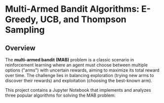 # Multi-Armed Bandit Algorithms: E-Greedy, UCB, and Thompson Sampling

## Overview

The **multi-armed bandit (MAB)** problem is a classic scenario in reinforcement learning where an agent must choose between multiple options ("arms") with uncertain rewards, aiming to maximize its total reward over time. The challenge lies in balancing exploration (trying new arms to discover their rewards) and exploitation (choosing the best-known arm).

This project contains a Jupyter Notebook that implements and analyzes three popular algorithms for solving the MAB problem:
